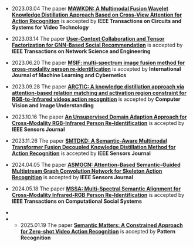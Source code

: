 * 2023.03.04 The paper [**MAWKDN: A Multimodal Fusion Wavelet Knowledge Distillation Approach Based on Cross-View Attention for Action Recognition**](https://ieeexplore.ieee.org/document/10066208) is accepted by **IEEE Transactions on Circuits and Systems for Video Technology**

* 2023.03.14 The paper [**User-Context Collaboration and Tensor Factorization for GNN-Based Social Recommendation**](https://ieeexplore.ieee.org/document/10081493) is accepted by **IEEE Transactions on Network Science and Engineering**

* 2023.06.20 The paper [**MSIF: multi‑spectrum image fusion method for cross‑modality person re‑identification**](https://link.springer.com/article/10.1007/s13042-023-01932-4) is accepted by **International Journal of Machine Learning and Cybernetics**

* 2023.09.28 The paper [**ARCTIC: A knowledge distillation approach via attention-based relation matching and activation region constraint for RGB-to-Infrared videos action recognition**](https://www.sciencedirect.com/science/article/pii/S1077314223002333) is accepted by **Computer Vision and Image Understanding**

* 2023.10.16 The paper [**An Unsupervised Domain Adaption Approach for Cross-Modality RGB-Infrared Person Re-Identification**](https://ieeexplore.ieee.org/abstract/document/10295407) is accepted by **IEEE Sensors Journal**

* 2023.11.26 The paper [**SMTDKD: A Semantic-Aware Multimodal Transformer Fusion Decoupled Knowledge Distillation Method for Action Recognition**](https://ieeexplore.ieee.org/document/10345487) is accepted by **IEEE Sensors Journal**

* 2024.04.05 The paper [**ASMGCN: Attention-Based Semantic-Guided Multistream Graph Convolution Network for Skeleton Action Recognition**](https://ieeexplore.ieee.org/abstract/document/10505150) is accepted by **IEEE Sensors Journal**
 
* 2024.05.18 The paper [**MSSA: Multi-Spectral Semantic Alignment for Cross-Modality Infrared-RGB Person Re-Identification**](https://ieeexplore.ieee.org/document/10581875) is accepted by **IEEE Transactions on Computational Social Systems**
* 
* * 2025.01.19 The paper [**Semantic Matters: A Constrained Approach for Zero-shot Video Action Recognition**]() is accepted by **Pattern Recognition**
